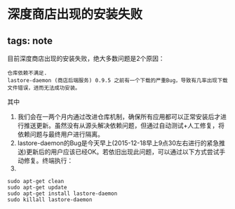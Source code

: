 # 深度商店出现的安装失败

tags: note
---

目前深度商店出现的安装失败，绝大多数问题是2个原因：

    仓库依赖不满足.
    lastore-daemon (商店后端服务) 0.9.5 之前有一个下载的严重Bug，导致有几率出现下载文件错误，进而无法成功安装。

其中
  1.  我们会在一两个月内通过改进仓库机制，确保所有应用都可以正常安装后才进行推送更新。虽然没有从源头解决依赖问题，但通过自动测试+人工修复，将依赖问题与最终用户进行隔离。
  2.  lastore-daemon的Bug是今天早上(2015-12-18早上9点30左右进行的紧急推送)更新后的用户应该已经OK。若依旧出现此问题，可以通过以下方式尝试手动修复。终端执行：
  3.  
```
sudo apt-get clean
sudo apt-get update
sudo apt-get install lastore-daemon
sudo killall lastore-daemon
```



